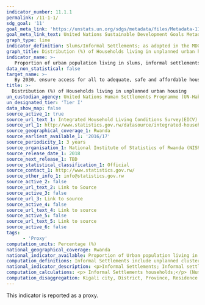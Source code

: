 ```yaml
---
indicator_number: 11.1.1
permalink: /11-1-1/
sdg_goal: '11'
goal_meta_link: 'https://unstats.un.org/sdgs/metadata/files/Metadata-11-01-01.pdf'
goal_meta_link_text: United Nations Sustainable Development Goals Metadata (pdf 894kB)
graph_type: line
indicator_definition: Slums/Informal Settlements; as adopted in the MDG, household where the inhabitants suffer one or more of the following ‘household deprivations’; 1) Lack of access to improved water source, 2) Lack of access to improved sanitation facilities, 3) Lack of sufficient living area, 4) Lack of housing durability and, 5) Lack of security of tenure). Inadequate housing; Proposed to complement the slums/informal settlements measuring affordability of housing at the global level. 
graph_title: Distribution (%) of Households living in unplanned urban housing
indicator_name: >-
   Proportion of urban population living in slums, informal settlements or inadequate housing 
data_non_statistical: false
target_name: >-
   By 2030, ensure access for all to adequate, safe and affordable housing and basic services and upgrade slums 
title: >-
  Distribution (%) of Households living in unplanned urban housing
un_custodian_agency: United Nations Human Settlements Programme (UN-Habitat) 
un_designated_tier: 'Tier I'
data_show_map: false
source_active_1: true
source_url_text_1: Integrated Household Living Conditions Survey(EICV)
source_url_1: http://www.statistics.gov.rw/datasource/integrated-household-living-conditions-survey-eicv
source_geographical_coverage_1: Rwanda
source_earliest_available_1: '2016/17'
source_periodicity_1: 3 years
source_organisation_1: National Institute of Statistics of Rwanda (NISR)
source_release_date_1: 2018
source_next_release_1: TBD
source_statistical_classification_1: Official
source_contact_1: http://www.statistics.gov.rw/
source_other_info_1: info@statistics.gov.rw
source_active_2: false
source_url_text_2: Link to Source
source_active_3: false
source_url_3: Link to source
source_active_4: false
source_url_text_4: Link to source
source_active_5: false
source_url_text_5: Link to source
source_active_6: false
tags:
      - 'Proxy'
computation_units: Percentage (%)
national_geographical_coverage: Rwanda
national_indicator_available: Proportion of Urban population living in informal settlements.
computation_definitions: Informal Settlements include unplanned clustered rural housing, isolated rural housing, agglomeration and unplanned urban housing.
national_indicator_description: <p>Informal Settlements; Informal settlements are usually seen as synonymous of slums, with a particular focus on the formal status of land, structure and services. They are defined by three main criteria, according to Habitat III Issue Paper #2210, which are already covered in the definition of slums. These are; 1. Inhabitants have no security of tenure vis-à-vis the land or dwellings they inhabit, with modalities ranging from squatting to informal rental housing, 2. The neighbourhoods usually lack, or are cut off from, formal basic services and city infrastructure, and 3. The housing may not comply with current planning and building regulations, is often situated in geographically and environmentally hazardous areas, and may lack a municipal permit. Informal settlements can be occupied by all income levels of urban residents, affluent and poor.</p> Inadequate Housing; Article 25 of the Universal Declaration of Human Rights includes housing as one of the components of the right to adequate standards of living for all.11 The United Nations Committee on Economic, Social and Cultural Rights’ general comments No.4 (1991) on the right to adequate housing and No.7 (1997) on forced evictions have underlined that the right to adequate housing should be seen as the right to live somewhere in security, peace and dignity. For housing to be adequate, it must provide more than four walls and a roof, and at a minimum, meet the following criteria; 1. Legal security of tenure, which guarantees legal protection against forced evictions, harassment and other threats; 2. Availability of services, materials, facilities and infrastructure, including safe drinking water, adequate sanitation, energy for cooking, heating, lighting, food storage or refuse disposal; 3. Affordability, as housing is not adequate if its cost threatens or compromises the occupants’ enjoyment of other human rights; 4. Habitability, as housing is not adequate if it does not guarantee physical safety or provide adequate space, as well as protection against the cold, damp, heat, rain, wind, other threats to health and structural hazards; 5. Accessibility, as housing is not adequate if the specific needs of disadvantaged and marginalized groups are not taken into account (such as the poor, people facing discrimination; persons with disabilities, victims of natural disasters); 6. Location, as housing is not adequate if it is cut off from employment opportunities, health-care services, schools, childcare centres and other social facilities, or if located in dangerous or polluted sites or in immediate proximity to pollution sources; and 7. Cultural adequacy, as housing is not adequate if it does not respect and take into account the expression of cultural identity and ways of life.
computation_calculations: <p> Informal Settlements households;</p> (Number of people living in Informal Settlements / Total Urban Population)
computation_disaggregation: Kigali city, District, Province, Residence urban/rural, Consumption quintiles, Sex of household head.
---
```

This indicator is reported as a proxy.
